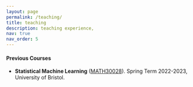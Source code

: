 ```yaml
---
layout: page
permalink: /teaching/
title: teaching
description: teaching experience, 
nav: true
nav_order: 5
---
```


#### Previous Courses 
- **Statistical Machine Learning** ([MATH30028](https://www.bristol.ac.uk/unit-programme-catalogue/UnitDetails.jsa?ayrCode=25%2F26&unitCode=MATH30028)).  Spring Term 2022-2023, University of Bristol.
